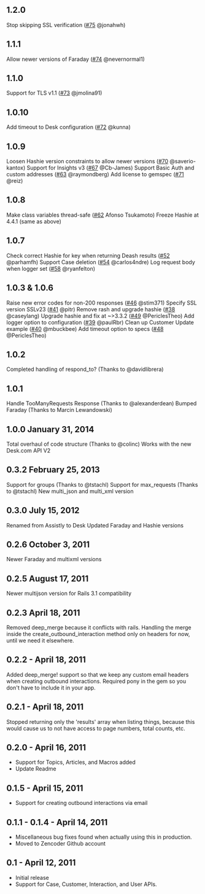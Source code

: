 1.2.0
------------------
Stop skipping SSL verification ([#75](https://github.com/chriswarren/desk/pull/75) @jonahwh)

1.1.1
------------------
Allow newer versions of Faraday ([#74](https://github.com/chriswarren/desk/pull/74) @nevernormal1)

1.1.0
------------------
Support for TLS v1.1 ([#73](https://github.com/chriswarren/desk/pull/73) @jmolina91)

1.0.10
------------------
Add timeout to Desk configuration ([#72](https://github.com/chriswarren/desk/pull/72) @kunna)

1.0.9
------------------
Loosen Hashie version constraints to allow newer versions ([#70](https://github.com/chriswarren/desk/pull/70) @saverio-kantox)
Support for Insights v3 ([#67](https://github.com/chriswarren/desk/pull/67) @Cb-James)
Support Basic Auth and custom addresses ([#63](https://github.com/chriswarren/desk/pull/63) @raymondberg)
Add license to gemspec ([#71](https://github.com/chriswarren/desk/pull/71) @reiz)

1.0.8
------------------
Make class variables thread-safe ([#62](https://github.com/chriswarren/desk/pull/62) Afonso Tsukamoto)
Freeze Hashie at 4.4.1 (same as above)

1.0.7
------------------
Check correct Hashie for key when returning Deash results ([#52](https://github.com/chriswarren/desk/pull/52) @parhamfh)
Support Case deletion ([#54](https://github.com/chriswarren/desk/pull/54) @carlos4ndre)
Log request body when logger set ([#58](https://github.com/chriswarren/desk/pull/58) @ryanfelton)

1.0.3 & 1.0.6
------------------
Raise new error codes for non-200 responses ([#46](https://github.com/chriswarren/desk/pull/46) @stim371)
Specify SSL version SSLv23 ([#41](https://github.com/chriswarren/desk/pull/41) @pitr)
Remove rash and upgrade hashie ([#38](https://github.com/chriswarren/desk/pull/38) @caseylang)
Upgrade hashie and fix at ~>3.3.2 ([#49](https://github.com/chriswarren/desk/pull/49) @PericlesTheo)
Add logger option to configuration ([#39](https://github.com/chriswarren/desk/pull/39) @paulRbr)
Clean up Customer Update example ([#40](https://github.com/chriswarren/desk/pull/40) @mbuckbee)
Add timeout option to specs ([#48](https://github.com/chriswarren/desk/pull/48) @PericlesTheo)

1.0.2
------------------
Completed handling of respond_to? (Thanks to @davidlibrera)

1.0.1
------------------
Handle TooManyRequests Response (Thanks to @alexanderdean)
Bumped Faraday (Thanks to Marcin Lewandowski)

1.0.0 January 31, 2014
------------------
Total overhaul of code structure (Thanks to @colinc)
Works with the new Desk.com API V2

0.3.2 February 25, 2013
------------------
Support for groups (Thanks to @tstachl)
Support for max_requests (Thanks to @tstachl)
New multi_json and multi_xml version

0.3.0 July 15, 2012
------------------
Renamed from Assistly to Desk
Updated Faraday and Hashie versions

0.2.6 October 3, 2011
------------------
Newer Faraday and multixml versions

0.2.5 August 17, 2011
------------------
Newer multijson version for Rails 3.1 compatibility

0.2.3 April 18, 2011
------------------
Removed deep_merge because it conflicts with rails. Handling the merge inside the create_outbound_interaction method only on headers for now, until we need it elsewhere.

0.2.2 - April 18, 2011
------------------
Added deep_merge! support so that we keep any custom email headers when creating outbound interactions.
Required pony in the gem so you don't have to include it in your app.

0.2.1 - April 18, 2011
------------------
Stopped returning only the 'results' array when listing things, because this would cause us to not have access to page numbers, total counts, etc.

0.2.0 - April 16, 2011
-------------------------
* Support for Topics, Articles, and Macros added
* Update Readme

0.1.5 - April 15, 2011
-------------------------
* Support for creating outbound interactions via email

0.1.1 - 0.1.4 - April 14, 2011
-------------------------
* Miscellaneous bug fixes found when actually using this in production.
* Moved to Zencoder Github account

0.1 - April 12, 2011
-------------------------
* Initial release
* Support for Case, Customer, Interaction, and User APIs.

